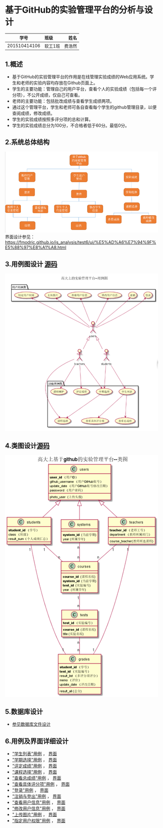 # 基于GitHub的实验管理平台的分析与设计

|    学号   |       班级       |      姓名     |
|:-------:|:------------- | ----------:|
|   201510414106  |     软工1班     |   费浩然   |

## 1.概述
* 基于GitHub的实验管理平台的作用是在线管理实验成绩的Web应用系统。学生和老师的实验内容均存放在Github页面上。
* 学生的主要功能：管理自己的用户平台，查看个人的实验成绩（包括每一个评分项），不公开成绩，仅自己可查看。
* 老师的主要功能：包括批改成绩与查看学生成绩两项。
* 通过这个管理平台，学生和老师可各自查看每个学生的github管理目录，以便查阅成绩，修改成绩。
* 学生的实验成绩按照多评分项的总和计算。
* 学生的实验成绩总分为100分，不合格者低于60分。最低0分。
 

## 2.系统总体结构
![](./系统总体结构.png '描述')
界面设计参见： https://fmodric.github.io/is_analysis/test6/ui/%E5%AD%A6%E7%94%9F%E5%88%97%E8%A1%A8.html
## 3.用例图设计 [源码](src/useCase.puml)
![](./useCase.png)
## 4.类图设计[源码](src/class.puml)
![](./class.png)

## 5.数据库设计
* [参见数据库文件设计](./数据库文件设计.md)

## 6.用例及界面详细设计
* ["学生列表"用例](用例/学生列表.md) ， [界面](ui/学生列表.html)
* ["学期选择"用例](用例/学期选择.md) ， [界面](ui/学期选择.html)
* ["评定成绩"用例](用例/评定成绩.md) ， [界面](ui/评定成绩.html)
* ["课程选择"用例](用例/课程选择.md) ， [界面](ui/课程选择.html)
* ["查看总成绩"用例](用例/查看总成绩.md) ， [界面](ui/查看总成绩.html)
* ["查看具体评分项"用例](用例/查看具体评分项.md) ， [界面](ui/查看具体评分项.html)
* ["登录"用例](用例/登录.md) ， [界面](ui/index.html)
* ["注销与登出"用例](用例/注销与登出.md) ， [界面](ui/注销与登出.html)
* ["查看用户信息"用例](用例/查看用户信息.md) ， [界面](ui/查看用户信息.html)
* ["修改用户信息"用例](用例/修改用户信息.md) ， [界面](ui/修改用户信息.html)
* ["上传图片"用例](用例/上传图片.md) ， [界面](ui/上传图片.html)
* ["指定用户权限"用例](用例/指定用户权限.md) ， [界面](ui/指定用户权限.html)
